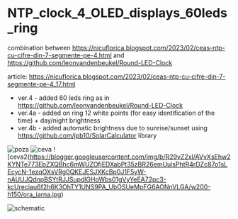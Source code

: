 # NTP_clock_4_OLED_displays_60leds_ring
combination between https://nicuflorica.blogspot.com/2023/02/ceas-ntp-cu-cifre-din-7-segmente-pe-4.html and https://github.com/leonvandenbeukel/Round-LED-Clock

article: https://nicuflorica.blogspot.com/2023/02/ceas-ntp-cu-cifre-din-7-segmente-pe-4_17.html

-  ver.4 - added 60 leds ring as in https://github.com/leonvandenbeukel/Round-LED-Clock
-  ver.4a - added on ring 12 white points (for easy identification of the time) + day/night brightness 
-  ver.4b - added automatic brightness due to sunrise/sunset using https://github.com/jpb10/SolarCalculator library 




![poza](https://blogger.googleusercontent.com/img/b/R29vZ2xl/AVvXsEgNzwjcYabVMsnRmBOB730T1uyZ7FZyBIeE7SJWu8keuk9BKoHAp4RrL5nCeM8rhnfnxHGDHmXTGFZKWr9GN46sMsWoS5zl6HoJ5_1mUvziXBFGiSkv1CS5f6sUMSWvFnPwS8_k5UIOO8ZykxuRHWyiZiFB_AHW23VQSZV6XAJ756mqF0axDpYkKwo15A/w200-h150/ceas2.jpg)
![ceva](https://blogger.googleusercontent.com/img/b/R29vZ2xl/AVvXsEjKDp5zQ--l7hhKon2AGjdju-vC2a3nYYPOwK0heridGZYh8HVzmDrhc72BqBfI22PD6-Eqelqu-2RRJgDxbxo4o6EHCTUzUI0JC2zeLIsNYNHAWRsMS7zBFfwXprya4ncKKiewii1R12o-6EguE_rgtAtxc3EYOaZ9zYSW61iRJkQX8xni3YrOw_HldQ/w200-h150/ora_vara.jpg)
![ceva2\(https://blogger.googleusercontent.com/img/b/R29vZ2xl/AVvXsEhw2KYNTe773EbZXQBhc6mWUZOfjEDXabPt35zBR26emUuisPhtR4rDZc87o1sLEcycN-1ezqOXsVRg0QKEJESJXKcBp0J1F5yW-nAUUJQdnpBSYtRJJSupdlGHoWbs01gVyYeEA72pc3-kcUreciau6f2h6K3OhTY1UNS9PA_UbOSUeMpFG6AONnVLGA/w200-h150/ora_iarna.jpg)

![schematic](https://blogger.googleusercontent.com/img/b/R29vZ2xl/AVvXsEhmmPjgYmsQXMV7vGNLC4FXBY3wcnSnU3sodNaS0L-CZOs7SB3QgIWOwIVy9-otbLbo7KPQeKxWQBj6IJnXzObTgl890otKTyjGn6CBfouA2TmJj3M2ZfKUbEzRWujg_6muJW4_fnOXyfVFOYiKD1AmfJB3cwHLlXRrBd5qzscLDmxsRS-a5KUQqNyxMQ/s1804/NTP_clock_DST_WemosD1_i2c_60ledsring_schematic.png)
